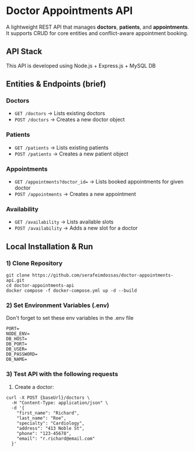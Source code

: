 # Doctor Appointments API

A lightweight REST API that manages **doctors**, **patients**, and **appointments**.
It supports CRUD for core entities and conflict-aware appointment booking.

## API Stack

This API is developed using Node.js + Express.js + MySQL DB

## Entities & Endpoints (brief)

### Doctors

- `GET /doctors` &rarr; Lists existing doctors
- `POST /doctors` &rarr; Creates a new doctor object

### Patients

- `GET /patients` &rarr; Lists existing patients
- `POST /patients` &rarr; Creates a new patient object

### Appointments

- `GET /appointments?doctor_id=` &rarr; Lists booked appointments for given doctor
- `POST /appointments` &rarr; Creates a new appointment

### Availability

- `GET /availability` &rarr; Lists available slots
- `POST /availability` &rarr; Adds a new slot for a doctor

## Local Installation & Run

### 1) Clone Repository

```
git clone https://github.com/serafeimdossas/doctor-appointments-api.git
cd doctor-appointments-api
docker compose -f docker-compose.yml up -d --build
```

### 2) Set Environment Variables (.env)

Don't forget to set these env variables in the .env file

```
PORT=
NODE_ENV=
DB_HOST=
DB_PORT=
DB_USER=
DB_PASSWORD=
DB_NAME=
```

### 3) Test API with the following requests

1. Create a doctor:

```
curl -X POST {baseUrl}/doctors \
  -H "Content-Type: application/json" \
  -d '{
    "first_name": "Richard",
    "last_name": "Roe",
    "specialty": "Cardiology",
    "address": "413 Noble St",
    "phone": "123-45678",
    "email": "r.richard@email.com"
  }'
```
